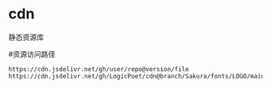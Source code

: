 # cdn
静态资源库

#资源访问路径
```
https://cdn.jsdelivr.net/gh/user/repo@version/file
https://cdn.jsdelivr.net/gh/LogicPoet/cdn@branch/Sakura/fonts/LOGO/maio.css
```
